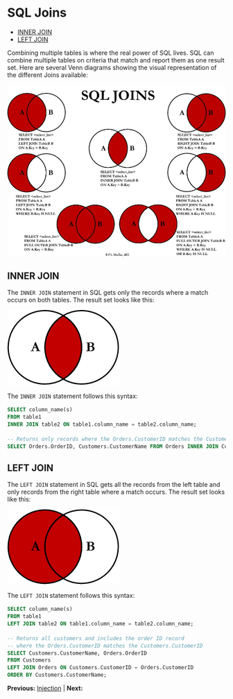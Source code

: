 # SQL Joins

* [INNER JOIN](#inner-join)
* [LEFT JOIN](#left-join)

Combining multiple tables is where the real power of SQL lives. SQL can combine multiple tables on criteria that match and report them as one result set. Here are several Venn diagrams showing the visual representation of the different Joins available:

![SQL Joins](../assets/sql-joins.jpg "SQL Joins")

## INNER JOIN

The `INNER JOIN` statement in SQL gets only the records where a match occurs on both tables. The result set looks like this:

![SQL INNER JOIN](../assets/sql-inner-join.png "SQL INNER JOIN")

The `INNER JOIN` statement follows this syntax:

```sql
SELECT column_name(s)
FROM table1
INNER JOIN table2 ON table1.column_name = table2.column_name;

-- Returns only records where the Orders.CustomerID matches the Customers.CustomerID
SELECT Orders.OrderID, Customers.CustomerName FROM Orders INNER JOIN Customers ON Orders.CustomerID = Customers.CustomerID;
```

## LEFT JOIN

The `LEFT JOIN` statement in SQL gets all the records from the left table and only records from the right table where a match occurs. The result set looks like this:

![SQL LEFT JOIN](../assets/sql-left-join.png "SQL LEFT JOIN")

The `LEFT JOIN` statement follows this syntax:

```sql
SELECT column_name(s)
FROM table1
LEFT JOIN table2 ON table1.column_name = table2.column_name;

-- Returns all customers and includes the order ID record
-- where the Orders.CustomerID matches the Customers.CustomerID
SELECT Customers.CustomerName, Orders.OrderID
FROM Customers
LEFT JOIN Orders ON Customers.CustomerID = Orders.CustomerID
ORDER BY Customers.CustomerName;
```

**Previous:** [Injection](injection.markdown) |
**Next:** []()
